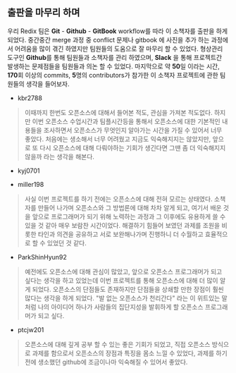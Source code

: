 ## 출판을 마무리 하며

 우리 Redix 팀은 **Git** - **Github** - **GitBook** workflow를 따라 이 소책자를 출판을 하게되었다. 중간중간 merge 과정 중 conflict 문제나 gitbook 에 사진을 추가 하는 과정에서 어려움을 많이 겪긴 하였지만 팀원들의 도움으로 잘 마무리 할 수 있었다. 형상관리 도구인 **Github**를 통해 팀원들과 소책자를 관리 하였으며, **Slack** 을 통해 프로젝트간 발생하는 문제점들을 팀원들과 의논 할 수 있었다. 마지막으로 약 **50**일 이라는 시간, **170**회 이상의 commits, **5**명의 contributors가 참가한 이 소책자 프로젝트에 관한 팀원들의 생각을 들어보자.

* kbr2788
> 이때까지 한번도 오픈소스에 대해서 들어본 적도, 관심을 가져본 적도없다. 하지만 이번 오픈소스 수업시간과 팀플시간등을 통해서 오픈소스에 대한 기본적인 내용들을 조사하면서 오픈소스가 무엇인지 알아가는 시간을 가질 수 있어서 너무 좋았다. 처음에는 생소해서 너무 어려웠고 지금도 익숙해지지는 않았지만, 앞으로 또 다시 오픈소스에 대해 다뤄야하는 기회가 생긴다면 그땐 좀 더 익숙해지지않을까 라는 생각을 해본다. 

* kyj0701
>

* miller198
>사실 이번 프로젝트를 하기 전에는 오픈소스에 대해 전혀 모르는 상태였다. 소책자를 만들어 나가며 오픈소스와 그 방법론에 대해 차차 알게 되고, 여기서 배운 것을 앞으로 프로그래머가 되기 위해 노력하는 과정과 그 이후에도 유용하게 쓸 수 있을 것 같아 매우 보람찬 시간이었다. 해결하기 힘들어 보였던 과제를 조원을 비롯한 타인과 의견을 공유하고 서로 보완해나가며 진행하니 더 수월하고 효율적으로 할 수 있었던 것 같다. 

* ParkShinHyun92
> 예전에도 오픈소스에 대해 관심이 많았고, 앞으로 오픈소스 프로그래머가 되고 싶다는 생각을 하고 있었는데 이번 프로젝트를 통해 오픈소스에 대해 더 많이 알게 되었다. 오픈소스의 단점들도 존재하지만 단점들을 상쇄할 만한 장점이 훨씬 많다는 생각을 하게 되었다. "발 없는 오픈소스가 천리간다" 라는 이 위트있는 말 처럼 나의 아이디어 하나가 사람들의 집단지성을 발휘하게 할 오픈소스 프로그래머가 되고 싶다.

* ptcjw201
> 오픈소스에 대해 깊게 공부 할 수 있는 좋은 기회가 되었고, 직접 오픈소스 방식으로 과제를 함으로서 오픈소스의 장점과 특징을 몸소 느낄 수 있었다, 과제를 하기 전에 생소했던 github에 조금이나마 익숙해질 수 있어서 좋았다.

